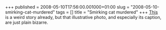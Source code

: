 +++
published = 2008-05-10T17:56:00.001000+01:00
slug = "2008-05-10-smirking-cat-murdered"
tags = []
title = "Smirking cat murdered"
+++
[This](http://news.sky.com/skynews/article/0,,30100-1315552,00.html) is
a weird story already, but that illustrative photo, and especially its
caption, are just plain bizarre.
